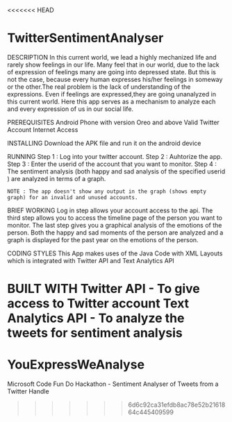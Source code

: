 <<<<<<< HEAD
# TwitterSentimentAnalyser

DESCRIPTION
In this current world, we lead a highly mechanized life and rarely show  feelings in our life. Many feel that in our world, due to the lack of expression of feelings  many are going into depressed state. But this is not the case, because every  human expresses his/her feelings in someway or the other.The real problem is the lack of understanding of the expressions. Even if feelings are expressed,they are going unanalyzed in this current world. Here this app serves as a mechanism to analyze each and every expression of us in our social life.

PREREQUISITES
	Android Phone with version Oreo and above
	Valid Twitter Account
	Internet Access

INSTALLING 
	Download the APK file and run it on the android device 

RUNNING 
	Step 1 : Log into your twitter account.
	Step 2 : Auhtorize the app. 
	Step 3 : Enter the userid of the account that you want to monitor.
	Step 4 : The sentiment analysis (both happy and sad analysis of the specified userid ) are analyzed in terms of a graph.
	
	NOTE : The app doesn't show any output in the graph (shows empty graph) for an invalid and unused accounts.


BRIEF WORKING 
	Log in step allows your account access to the api.
		The third step allows you to access the timeline page of the person you want to monitor.
		The last step gives you a graphical analysis of the emotions of the person. Both the happy and sad moments of the person are analyzed and a graph is displayed for the past year on the emotions of the person.

CODING STYLES
	This App makes uses of the Java Code with XML Layouts which is integrated with Twitter API and Text Analytics API 

BUILT WITH
	Twitter API - To give access to Twitter account
	Text Analytics API - To analyze the tweets for sentiment analysis 
=======
# YouExpressWeAnalyse
Microsoft Code Fun Do Hackathon - Sentiment Analyser of Tweets from a Twitter Handle
>>>>>>> 6d6c92ca31efdb8ac78e52b2161864c445409599

